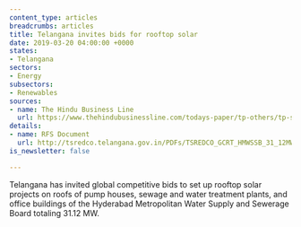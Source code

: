 ```yaml
---
content_type: articles
breadcrumbs: articles
title: Telangana invites bids for rooftop solar
date: 2019-03-20 04:00:00 +0000
states:
- Telangana
sectors:
- Energy
subsectors:
- Renewables
sources:
- name: The Hindu Business Line
  url: https://www.thehindubusinessline.com/todays-paper/tp-others/tp-states/article26540022.ece
details:
- name: RFS Document
  url: http://tsredco.telangana.gov.in/PDFs/TSREDCO_GCRT_HMWSSB_31_12MWp_RfS.pdf
is_newsletter: false

---
```

Telangana has invited global competitive bids to set up rooftop solar projects on roofs of pump houses, sewage and water treatment plants, and office buildings of the Hyderabad Metropolitan Water Supply and Sewerage Board totaling 31.12 MW.
